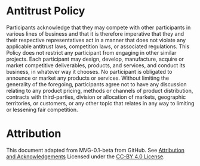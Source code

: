 # Antitrust Policy

Participants acknowledge that they may compete with other participants in
various lines of business and that it is therefore imperative that they and
their respective representatives act in a manner that does not violate any
applicable antitrust laws, competition laws, or associated regulations. This
Policy does not restrict any participant from engaging in other similar
projects. Each participant may design, develop, manufacture, acquire or market
competitive deliverables, products, and services, and conduct its business, in
whatever way it chooses. No participant is obligated to announce or market any
products or services. Without limiting the generality of the foregoing,
participants agree not to have any discussion relating to any product pricing,
methods or channels of product distribution, contracts with third-parties,
division or allocation of markets, geographic territories, or customers, or any
other topic that relates in any way to limiting or lessening fair competition.

# Attribution

This document adapted from MVG-0.1-beta from GitHub.
See [Attribution and Acknowledgements](../project-docs/ACKNOWLEDGEMENTS.md)
Licensed under the [CC-BY 4.0 License](https://creativecommons.org/licenses/by-sa/4.0/).

